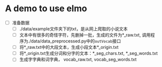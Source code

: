 # A demo to use elmo
- [ ] 准备数据
    - [ ] ./data/example文件夹下的txt，是从网上爬取的小说文本
    - [ ] 文本中有很多的奇怪字符，先删掉一批，生成的文件为*_raw.txt, 调用程序为./data/data_preprocessed.py中的`outVocab`接口  
    - [ ] 将*_raw.txt中的大段文本，生成小段文本*_origin.txt
    - [ ] 将*_origin.txt生成分词和分字的文本：*_seg_chars.txt, *_seg_words.txt
    - [ ] 生成字字典和词字典， vocab_raw.txt, vocab_seg_words.txt
